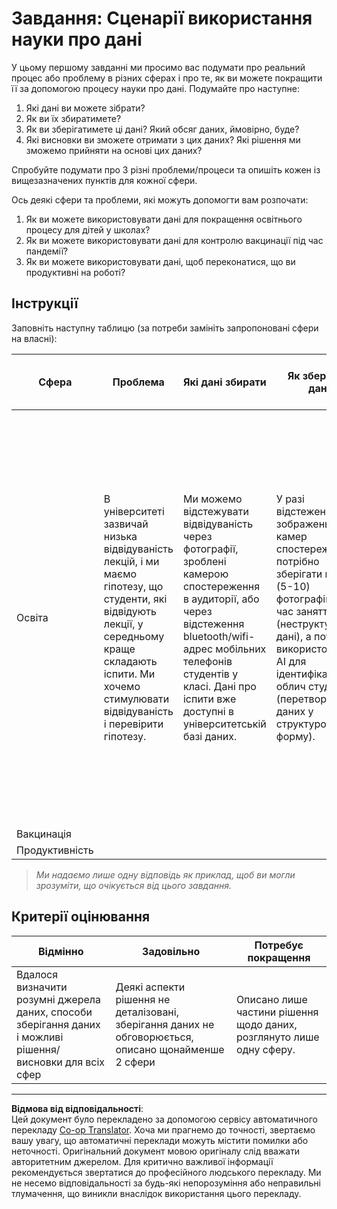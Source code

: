 <!--
CO_OP_TRANSLATOR_METADATA:
{
  "original_hash": "a8f79b9c0484c35b4f26e8aec7fc4d56",
  "translation_date": "2025-08-30T19:33:46+00:00",
  "source_file": "1-Introduction/01-defining-data-science/solution/assignment.md",
  "language_code": "uk"
}
-->
# Завдання: Сценарії використання науки про дані

У цьому першому завданні ми просимо вас подумати про реальний процес або проблему в різних сферах і про те, як ви можете покращити її за допомогою процесу науки про дані. Подумайте про наступне:

1. Які дані ви можете зібрати?
1. Як ви їх збиратимете?
1. Як ви зберігатимете ці дані? Який обсяг даних, ймовірно, буде?
1. Які висновки ви зможете отримати з цих даних? Які рішення ми зможемо прийняти на основі цих даних?

Спробуйте подумати про 3 різні проблеми/процеси та опишіть кожен із вищезазначених пунктів для кожної сфери.

Ось деякі сфери та проблеми, які можуть допомогти вам розпочати:

1. Як ви можете використовувати дані для покращення освітнього процесу для дітей у школах?
1. Як ви можете використовувати дані для контролю вакцинації під час пандемії?
1. Як ви можете використовувати дані, щоб переконатися, що ви продуктивні на роботі?

## Інструкції

Заповніть наступну таблицю (за потреби замініть запропоновані сфери на власні):

| Сфера | Проблема | Які дані збирати | Як зберігати дані | Які висновки/рішення ми можемо зробити | 
|-------|----------|------------------|------------------|----------------------------------------|
| Освіта | В університеті зазвичай низька відвідуваність лекцій, і ми маємо гіпотезу, що студенти, які відвідують лекції, у середньому краще складають іспити. Ми хочемо стимулювати відвідуваність і перевірити гіпотезу. | Ми можемо відстежувати відвідуваність через фотографії, зроблені камерою спостереження в аудиторії, або через відстеження bluetooth/wifi-адрес мобільних телефонів студентів у класі. Дані про іспити вже доступні в університетській базі даних. | У разі відстеження зображень із камер спостереження – потрібно зберігати кілька (5-10) фотографій під час заняття (неструктуровані дані), а потім використовувати AI для ідентифікації облич студентів (перетворення даних у структуровану форму). | Ми можемо обчислити середні дані про відвідуваність для кожного студента та перевірити, чи є кореляція з оцінками за іспити. Ми поговоримо більше про кореляцію в розділі [ймовірність і статистика](../../04-stats-and-probability/README.md). Щоб стимулювати відвідуваність студентів, ми можемо публікувати щотижневий рейтинг відвідуваності на порталі школи та розігрувати призи серед тих, хто має найвищу відвідуваність. |
| Вакцинація | | | | |
| Продуктивність | | | | |

> *Ми надаємо лише одну відповідь як приклад, щоб ви могли зрозуміти, що очікується від цього завдання.*

## Критерії оцінювання

Відмінно | Задовільно | Потребує покращення
--- | --- | -- |
Вдалося визначити розумні джерела даних, способи зберігання даних і можливі рішення/висновки для всіх сфер | Деякі аспекти рішення не деталізовані, зберігання даних не обговорюється, описано щонайменше 2 сфери | Описано лише частини рішення щодо даних, розглянуто лише одну сферу.

---

**Відмова від відповідальності**:  
Цей документ було перекладено за допомогою сервісу автоматичного перекладу [Co-op Translator](https://github.com/Azure/co-op-translator). Хоча ми прагнемо до точності, звертаємо вашу увагу, що автоматичні переклади можуть містити помилки або неточності. Оригінальний документ мовою оригіналу слід вважати авторитетним джерелом. Для критично важливої інформації рекомендується звертатися до професійного людського перекладу. Ми не несемо відповідальності за будь-які непорозуміння або неправильні тлумачення, що виникли внаслідок використання цього перекладу.